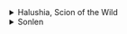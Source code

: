 <details>
  <summary>Halushia, Scion of the Wild</summary>
  
  ![massive image](https://i.shgcdn.com/e090e547-625a-4815-b610-0fb8d12d61a5/-/format/auto/-/preview/3000x3000/-/quality/best/ "massive image")
</details>

<details>
  <summary>Sonlen</summary>
  
  ![massive image](https://i.shgcdn.com/2091f5fe-0b7e-4245-861d-63dfc7a663a2/-/format/auto/-/preview/3000x3000/-/quality/best/ "sonlen")
</details>

